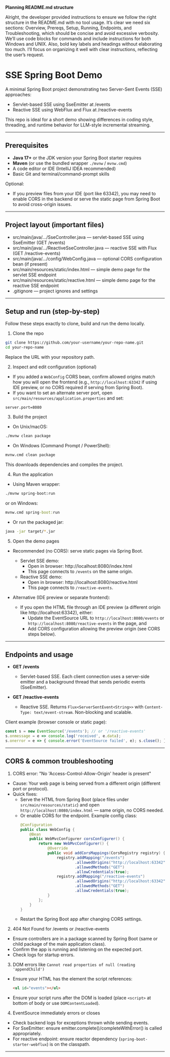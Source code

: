 **Planning README.md structure**

Alright, the developer provided instructions to ensure we follow the right structure in the README.md with no tool usage. It’s clear we need six sections: Overview, Prereqs, Setup, Running, Endpoints, and Troubleshooting, which should be concise and avoid excessive verbosity. We’ll use code blocks for commands and include instructions for both Windows and UNIX. Also, bold key labels and headings without elaborating too much. I’ll focus on organizing it well with clear instructions, reflecting the user’s request.
# SSE Spring Boot Demo

A minimal Spring Boot project demonstrating two Server-Sent Events (SSE) approaches:
- Servlet-based SSE using SseEmitter at /events  
- Reactive SSE using WebFlux and Flux<ServerSentEvent> at /reactive-events

This repo is ideal for a short demo showing differences in coding style, threading, and runtime behavior for LLM-style incremental streaming.

---

## Prerequisites

- **Java 17+** or the JDK version your Spring Boot starter requires  
- **Maven** (or use the bundled wrapper `./mvnw` / `mvnw.cmd`)  
- A code editor or IDE (IntelliJ IDEA recommended)  
- Basic Git and terminal/command-prompt skills

Optional:
- If you preview files from your IDE (port like 63342), you may need to enable CORS in the backend or serve the static page from Spring Boot to avoid cross-origin issues.

---

## Project layout (important files)

- src/main/java/.../SseController.java — servlet-based SSE using SseEmitter (GET /events)  
- src/main/java/.../ReactiveSseController.java — reactive SSE with Flux<ServerSentEvent> (GET /reactive-events)  
- src/main/java/.../config/WebConfig.java — optional CORS configuration bean (if present)  
- src/main/resources/static/index.html — simple demo page for the servlet SSE endpoint  
- src/main/resources/static/reactive.html — simple demo page for the reactive SSE endpoint  
- .gitignore — project ignores and settings

---

## Setup and run (step-by-step)

Follow these steps exactly to clone, build and run the demo locally.

1. Clone the repo
```bash
git clone https://github.com/your-username/your-repo-name.git
cd your-repo-name
```
Replace the URL with your repository path.

2. Inspect and edit configuration (optional)
- If you added a `WebConfig` CORS bean, confirm allowed origins match how you will open the frontend (e.g., `http://localhost:63342` if using IDE preview, or no CORS required if serving from Spring Boot).
- If you want to set an alternate server port, open `src/main/resources/application.properties` and set:
```properties
server.port=8080
```

3. Build the project
- On Unix/macOS:
```bash
./mvnw clean package
```
- On Windows (Command Prompt / PowerShell):
```cmd
mvnw.cmd clean package
```
This downloads dependencies and compiles the project.

4. Run the application
- Using Maven wrapper:
```bash
./mvnw spring-boot:run
```
or on Windows:
```cmd
mvnw.cmd spring-boot:run
```
- Or run the packaged jar:
```bash
java -jar target/*.jar
```

5. Open the demo pages
- Recommended (no CORS): serve static pages via Spring Boot.
  - Servlet SSE demo:
    - Open in browser: http://localhost:8080/index.html
    - This page connects to `/events` on the same origin.
  - Reactive SSE demo:
    - Open in browser: http://localhost:8080/reactive.html
    - This page connects to `/reactive-events`.

- Alternative (IDE preview or separate frontend):
  - If you open the HTML file through an IDE preview (a different origin like http://localhost:63342), either:
    - Update the EventSource URL to `http://localhost:8080/events` or `http://localhost:8080/reactive-events` in the page, and
    - Add CORS configuration allowing the preview origin (see CORS steps below).

---

## Endpoints and usage

- **GET /events**  
  - Servlet-based SSE. Each client connection uses a server-side emitter and a background thread that sends periodic events (SseEmitter).

- **GET /reactive-events**  
  - Reactive SSE. Returns `Flux<ServerSentEvent<String>>` with `Content-Type: text/event-stream`. Non-blocking and scalable.

Client example (browser console or static page):
```js
const s = new EventSource('/events'); // or '/reactive-events'
s.onmessage = e => console.log('received', e.data);
s.onerror = e => { console.error('EventSource failed', e); s.close(); };
```

---

## CORS & common troubleshooting

1. CORS error: "No 'Access-Control-Allow-Origin' header is present"
- Cause: Your web page is being served from a different origin (different port or protocol).
- Quick fixes:
  - Serve the HTML from Spring Boot (place files under `src/main/resources/static`) and open `http://localhost:8080/index.html` — same origin, no CORS needed.
  - Or enable CORS for the endpoint. Example config class:
    ```java
    @Configuration
    public class WebConfig {
        @Bean
        public WebMvcConfigurer corsConfigurer() {
            return new WebMvcConfigurer() {
                @Override
                public void addCorsMappings(CorsRegistry registry) {
                    registry.addMapping("/events")
                            .allowedOrigins("http://localhost:63342") // add your preview origin
                            .allowedMethods("GET")
                            .allowCredentials(true);
                    registry.addMapping("/reactive-events")
                            .allowedOrigins("http://localhost:63342")
                            .allowedMethods("GET")
                            .allowCredentials(true);
                }
            };
        }
    }
    ```
  - Restart the Spring Boot app after changing CORS settings.

2. 404 Not Found for /events or /reactive-events
- Ensure controllers are in a package scanned by Spring Boot (same or child package of the main application class).
- Confirm the app is running and listening on the expected port.
- Check logs for startup errors.

3. DOM errors like `Cannot read properties of null (reading 'appendChild')`
- Ensure your HTML has the element the script references:
  ```html
  <ul id="events"></ul>
  ```
- Ensure your script runs after the DOM is loaded (place `<script>` at bottom of body or use `DOMContentLoaded`).

4. EventSource immediately errors or closes
- Check backend logs for exceptions thrown while sending events.
- For SseEmitter: ensure emitter.complete()/completeWithError() is called appropriately.
- For reactive endpoint: ensure reactor dependency (`spring-boot-starter-webflux`) is on the classpath.

---

